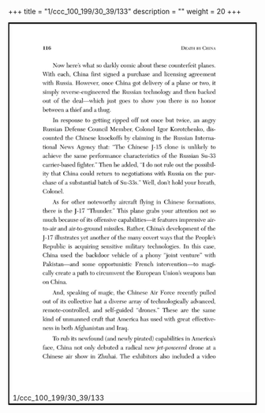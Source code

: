 +++
title = "1/ccc_100_199/30_39/133"
description = ""
weight = 20
+++

<table style="border:2px solid black;max-width:800px;max-height:800px;" 
><tr><td><img class="center-fit-jpg"
src="/jpg_/out_jpg_dbc_133.jpg"  >1/ccc_100_199/30_39/133</img></td></tr></table>